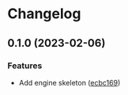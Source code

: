 # Changelog

## 0.1.0 (2023-02-06)


### Features

* Add engine skeleton ([ecbc169](https://github.com/evematic/evematic/commit/ecbc169c555b0015d73868a681056bafd87c949e))
